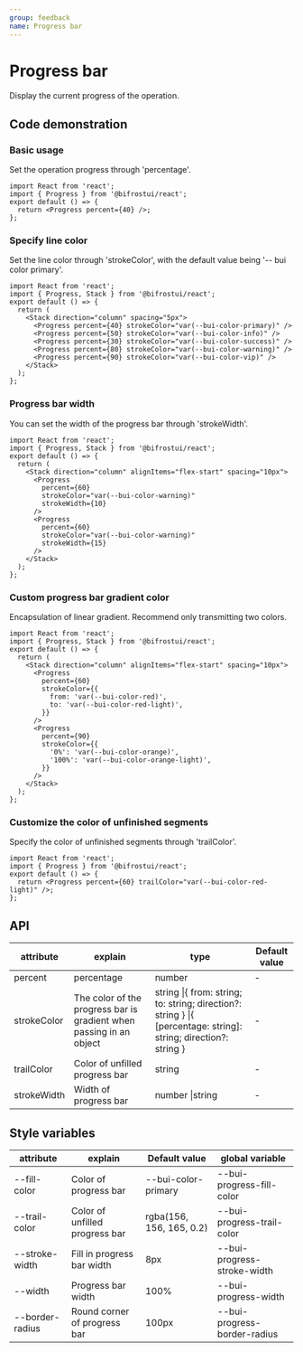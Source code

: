 ```yaml
---
group: feedback
name: Progress bar
---
```


# Progress bar

Display the current progress of the operation.

## Code demonstration

### Basic usage

Set the operation progress through 'percentage'.

```tsx
import React from 'react';
import { Progress } from '@bifrostui/react';
export default () => {
  return <Progress percent={40} />;
};
```

### Specify line color

Set the line color through 'strokeColor', with the default value being '-- bui color primary'.

```tsx
import React from 'react';
import { Progress, Stack } from '@bifrostui/react';
export default () => {
  return (
    <Stack direction="column" spacing="5px">
      <Progress percent={40} strokeColor="var(--bui-color-primary)" />
      <Progress percent={50} strokeColor="var(--bui-color-info)" />
      <Progress percent={30} strokeColor="var(--bui-color-success)" />
      <Progress percent={80} strokeColor="var(--bui-color-warning)" />
      <Progress percent={90} strokeColor="var(--bui-color-vip)" />
    </Stack>
  );
};
```

### Progress bar width

You can set the width of the progress bar through 'strokeWidth'.

```tsx
import React from 'react';
import { Progress, Stack } from '@bifrostui/react';
export default () => {
  return (
    <Stack direction="column" alignItems="flex-start" spacing="10px">
      <Progress
        percent={60}
        strokeColor="var(--bui-color-warning)"
        strokeWidth={10}
      />
      <Progress
        percent={60}
        strokeColor="var(--bui-color-warning)"
        strokeWidth={15}
      />
    </Stack>
  );
};
```

### Custom progress bar gradient color

Encapsulation of linear gradient. Recommend only transmitting two colors.

```tsx
import React from 'react';
import { Progress, Stack } from '@bifrostui/react';
export default () => {
  return (
    <Stack direction="column" alignItems="flex-start" spacing="10px">
      <Progress
        percent={60}
        strokeColor={{
          from: 'var(--bui-color-red)',
          to: 'var(--bui-color-red-light)',
        }}
      />
      <Progress
        percent={90}
        strokeColor={{
          '0%': 'var(--bui-color-orange)',
          '100%': 'var(--bui-color-orange-light)',
        }}
      />
    </Stack>
  );
};
```

### Customize the color of unfinished segments

Specify the color of unfinished segments through 'trailColor'.

```tsx
import React from 'react';
import { Progress } from '@bifrostui/react';
export default () => {
  return <Progress percent={60} trailColor="var(--bui-color-red-light)" />;
};
```

## API

| attribute   | explain                                                             | type                                                                                                             | Default value |
| ----------- | ------------------------------------------------------------------- | ---------------------------------------------------------------------------------------------------------------- | ------------- |
| percent     | percentage                                                          | number                                                                                                           | -             |
| strokeColor | The color of the progress bar is gradient when passing in an object | string \|{ from: string; to: string; direction?: string } \|{ [percentage: string]: string; direction?: string } | -             |
| trailColor  | Color of unfilled progress bar                                      | string                                                                                                           | -             |
| strokeWidth | Width of progress bar                                               | number \|string                                                                                                  | -             |

## Style variables

| attribute       | explain                        | Default value            | global variable              |
| --------------- | ------------------------------ | ------------------------ | ---------------------------- |
| --fill-color    | Color of progress bar          | --bui-color-primary      | --bui-progress-fill-color    |
| --trail-color   | Color of unfilled progress bar | rgba(156, 156, 165, 0.2) | --bui-progress-trail-color   |
| --stroke-width  | Fill in progress bar width     | 8px                      | --bui-progress-stroke-width  |
| --width         | Progress bar width             | 100%                     | --bui-progress-width         |
| --border-radius | Round corner of progress bar   | 100px                    | --bui-progress-border-radius |
